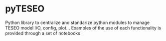 # pyTESEO
Python library to centralize and standarize python modules to manage TESEO model I/O, config, plot...
Examples of the use of each functionality is provided through a set of notebooks
